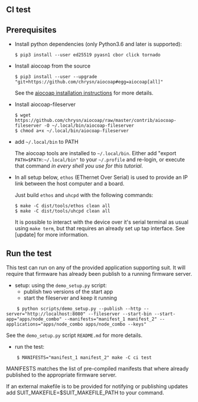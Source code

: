 ## CI test

## Prerequisites

- Install python dependencies (only Python3.6 and later is supported):

      $ pip3 install --user ed25519 pyasn1 cbor click tornado

- Install aiocoap from the source

      $ pip3 install --user --upgrade "git+https://github.com/chrysn/aiocoap#egg=aiocoap[all]"

  See the [aiocoap installation instructions](https://aiocoap.readthedocs.io/en/latest/installation.html)
  for more details.

- Install aiocoap-fileserver

      $ wget https://github.com/chrysn/aiocoap/raw/master/contrib/aiocoap-fileserver -O ~/.local/bin/aiocoap-fileserver
      $ chmod a+x ~/.local/bin/aiocoap-fileserver

- add `~/.local/bin` to PATH

  The aiocoap tools are installed to `~/.local/bin`. Either add
  "export `PATH=$PATH:~/.local/bin"` to your `~/.profile` and re-login, or execute
  that command *in every shell you use for this tutorial*.

- In all setup below, `ethos` (EThernet Over Serial) is used to provide an IP
  link between the host computer and a board.

  Just build `ethos` and `uhcpd` with the following commands:

      $ make -C dist/tools/ethos clean all
      $ make -C dist/tools/uhcpd clean all

  It is possible to interact with the device over it's serial terminal as usual
  using `make term`, but that requires an already set up tap interface.
  See [update] for more information.

## Run the test

This test can run on any of the provided application supporting suit.
It will require that firmware has already been publish to a running
firmware server.

- setup: using the `demo_setup.py` script:
   - publish two versions of the start app
   - start the fileserver and keep it running

```
    $ python scripts/demo_setup.py --publish --http --server="http://localhost:8080" --fileserver --start-bin --start-app="apps/node_combo" --manifests="manifest_1 manifest_2" --applications="apps/node_combo apps/node_combo --keys"
```

See the `demo_setup.py` script `README.md` for more details.

- run the test:

```
    $ MANIFESTS="manifest_1 manifest_2" make -C ci test
```

MANIFESTS matches the list of pre-compiled manifests that where already
published to the appropriate firmware server.

If an external makefile is to be provided for notifying or publishing updates
add SUIT_MAKEFILE=$SUIT_MAKEFILE_PATH to your command. 